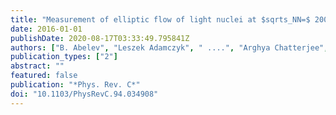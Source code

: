 ```yaml
---
title: "Measurement of elliptic flow of light nuclei at $sqrts_NN=$ 200, 62.4, 39, 27, 19.6, 11.5, and 7.7 GeV at the BNL Relativistic Heavy Ion Collider"
date: 2016-01-01
publishDate: 2020-08-17T03:33:49.795841Z
authors: ["B. Abelev", "Leszek Adamczyk", " ....", "Arghya Chatterjee", "others [STAR Collaboration]"]
publication_types: ["2"]
abstract: ""
featured: false
publication: "*Phys. Rev. C*"
doi: "10.1103/PhysRevC.94.034908"
---
```


